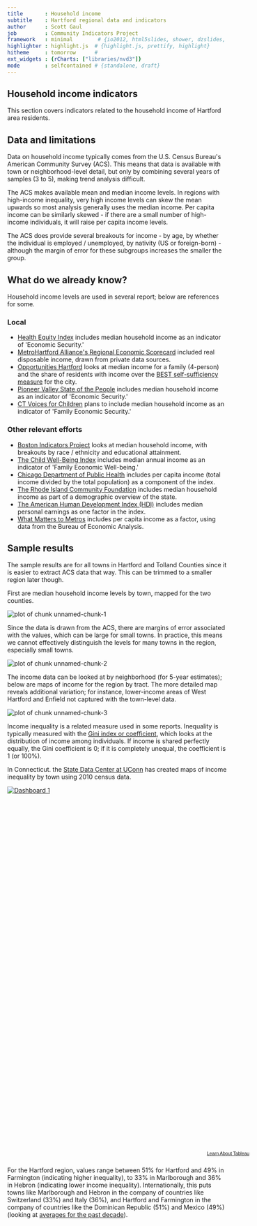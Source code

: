 ```yaml
---
title       : Household income
subtitle    : Hartford regional data and indicators
author      : Scott Gaul
job         : Community Indicators Project
framework   : minimal        # {io2012, html5slides, shower, dzslides, ...}
highlighter : highlight.js  # {highlight.js, prettify, highlight}
hitheme     : tomorrow      # 
ext_widgets : {rCharts: ["libraries/nvd3"]} 
mode        : selfcontained # {standalone, draft}
---
```


## Household income indicators

This section covers indicators related to the household income of Hartford area residents. 

## Data and limitations

Data on household income typically comes from the U.S. Census Bureau's American Community Survey (ACS). This means that data is available with town or neighborhood-level detail, but only by combining several years of samples (3 to 5), making trend analysis difficult. 

The ACS makes available mean and median income levels. In regions with high-income inequality, very high income levels can skew the mean upwards so most analysis generally uses the median income. Per capita income can be similarly skewed - if there are a small number of high-income individuals, it will raise per capita income levels. 

The ACS does provide several breakouts for income - by age, by whether the individual is employed / unemployed, by nativity (US or foreign-born) - although the margin of error for these subgroups increases the smaller the group. 

## What do we already know?

Household income levels are used in several report; below are references for some. 

### Local

* [Health Equity Index](http://www.cadh.org/health-equity/health-equity-index.html) includes median household income as an indicator of 'Economic Security.'  
* [MetroHartford Alliance's Regional Economic Scorecard](http://www.metrohartford.com/economic-development/regional-data) included real disposable income, drawn from private data sources.
* [Opportunities Hartford](http://www.cahs.org/programs-opportunitieshartford.asp) looks at median income for a family (4-person) and the share of residents with income over the [BEST self-sufficiency measure](http://ctpcsw.com/basic-economic-security-tables/) for the city.
* [Pioneer Valley State of the People](http://pvpc.org/resources/datastats/state-of-people/stateofthepeople2013.pdf) includes median household income as an indicator of 'Economic Security.'
* [CT Voices for Children](http://www.ctvoices.org/) plans to include median household income as an indicator of 'Family Economic Security.'

### Other relevant efforts

* [Boston Indicators Project](http://www.bostonindicators.org/) looks at median household income, with breakouts by race / ethnicity and educational attainment. 
* [The Child Well-Being Index](http://fcd-us.org/our-work/child-well-being-index-cwi) includes median annual income as an indicator of 'Family Economic Well-being.'
* [Chicago Department of Public Health](https://data.cityofchicago.org/Health-Human-Services/hardship-index/792q-4jtu) includes per capita income (total income divided by the total population) as a component of the index.
* [The Rhode Island Community Foundation](http://www.rifoundation.org/CommunityLeadership/CommunityDashboard/tabid/1157/Default.aspx) includes median household income as part of a demographic overview of the state. 
* [The American Human Development Index (HDI)](http://www.measureofamerica.org/human-development/) includes median personal earnings as one factor in the index. 
* [What Matters to Metros](http://www.futurefundneo.org/whatmatters) includes per capita income as a factor, using data from the Bureau of Economic Analysis.

## Sample results

The sample results are for all towns in Hartford and Tolland Counties since it is easier to extract ACS data that way. This can be trimmed to a smaller region later though. 

First are median household income levels by town, mapped for the two counties.

![plot of chunk unnamed-chunk-1](assets/fig/unnamed-chunk-1.png) 


Since the data is drawn from the ACS, there are margins of error associated with the values, which can be large for small towns. In practice, this means we cannot effectively distinguish the levels for many towns in the region, especially small towns. 

![plot of chunk unnamed-chunk-2](assets/fig/unnamed-chunk-2.png) 


The income data can be looked at by neighborhood (for 5-year estimates); below are maps of income for the region by tract. The more detailed map reveals additional variation; for instance, lower-income areas of West Hartford and Enfield not captured with the town-level data. 

![plot of chunk unnamed-chunk-3](assets/fig/unnamed-chunk-3.png) 


Income inequality is a related measure used in some reports. Inequality is typically measured with the [Gini index or coefficient](http://data.worldbank.org/indicator/SI.POV.GINI), which looks at the distribution of income among individuals. If income is shared perfectly equally, the Gini coefficient is 0; if it is completely unequal, the coefficient is 1 (or 100%). 

In Connecticut. the [State Data Center at UConn](http://ctsdc.uconn.edu/dataviz/gini_index_income_inequality_connecticut_towns.html) has created maps of income inequality by town using 2010 census data. 


<script type='text/javascript' src='http://public.tableausoftware.com/javascripts/api/viz_v1.js'></script><div class='tableauPlaceholder' style='width: 564px; height: 835px;'><noscript><a href='http:&#47;&#47;ctsdc.uconn.edu&#47;dataviz&#47;gini_index_income_inequality_connecticut_towns.html'><img alt='Dashboard 1 ' src='http:&#47;&#47;public.tableausoftware.com&#47;static&#47;images&#47;Z5&#47;Z5P4CWDC2&#47;1_rss.png' style='border: none' /></a></noscript><object class='tableauViz' width='564' height='835' style='display:none;'><param name='host_url' value='http%3A%2F%2Fpublic.tableausoftware.com%2F' /> <param name='path' value='shared&#47;Z5P4CWDC2' / > <param name='toolbar' value='yes' /><param name='static_image' value='http:&#47;&#47;public.tableausoftware.com&#47;static&#47;images&#47;Z5&#47;Z5P4CWDC2&#47;1.png' / > <param name='animate_transition' value='yes' /><param name='display_static_image' value='yes' /><param name='display_spinner' value='yes' /><param name='display_overlay' value='yes' /><param name='display_count' value='yes' /></object></div><div style='width:564px;height:22px;padding:0px 10px 0px 0px;color:black;font:normal 8pt verdana,helvetica,arial,sans-serif;'><div style='float:right; padding-right:8px;'><a href='http://www.tableausoftware.com/public/about-tableau-products?ref=http://public.tableausoftware.com/shared/Z5P4CWDC2' target='_blank'>Learn About Tableau</a></div></div>


For the Hartford region, values range between 51% for Hartford and 49% in Farmington (indicating higher inequality), to 33% in Marlborough and 36% in Hebron (indicating lower income inequality). Internationally, this puts towns like Marlborough and Hebron in the company of countries like Switzerland (33%) and Italy (36%), and Hartford and Farmington in the company of countries like the Dominican Republic (51%) and Mexico (49%) (looking at [averages for the past decade](http://data.worldbank.org/indicator/SI.POV.GINI)). 
